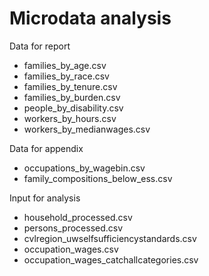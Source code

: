 # Microdata analysis

Data for report 

* families_by_age.csv
* families_by_race.csv
* families_by_tenure.csv
* families_by_burden.csv
* people_by_disability.csv
* workers_by_hours.csv
* workers_by_medianwages.csv

Data for appendix

* occupations_by_wagebin.csv
* family_compositions_below_ess.csv

Input for analysis

* household_processed.csv
* persons_processed.csv
* cvlregion_uwselfsufficiencystandards.csv
* occupation_wages.csv
* occupation_wages_catchallcategories.csv

